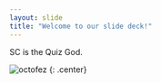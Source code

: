 ```yaml
---
layout: slide
title: "Welcome to our slide deck!"
---
```


SC is the Quiz God.

![octofez](https://octodex.github.com/images/octofez.png)
{: .center}
